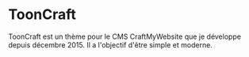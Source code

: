 # ToonCraft
ToonCraft est un thème pour le CMS CraftMyWebsite que je développe depuis décembre 2015. Il a l'objectif d'être simple et moderne.
